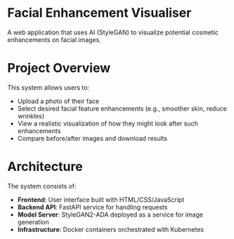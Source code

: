 # Facial Enhancement Visualiser
A web application that uses AI (StyleGAN) to visualize potential cosmetic enhancements on facial images.

# Project Overview
This system allows users to:

- Upload a photo of their face
- Select desired facial feature enhancements (e.g., smoother skin, reduce wrinkles)
- View a realistic visualization of how they might look after such enhancements
- Compare before/after images and download results

# Architecture
The system consists of:

- **Frontend**: User interface built with HTML/CSS/JavaScript
- **Backend API**: FastAPI service for handling requests
- **Model Server**: StyleGAN2-ADA deployed as a service for image generation
- **Infrastructure**: Docker containers orchestrated with Kubernetes
